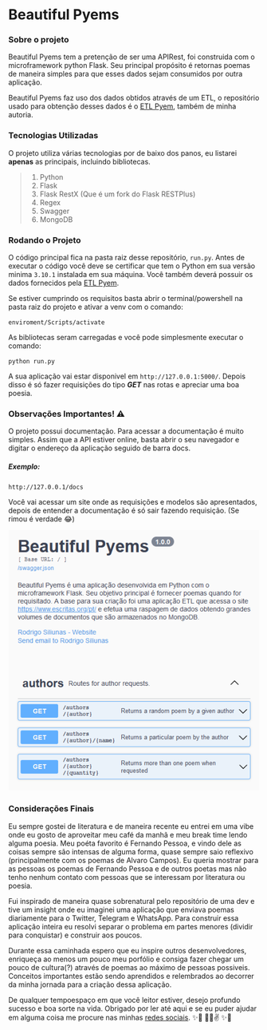 # Beautiful Pyems

### Sobre o projeto

Beautiful Pyems tem a pretenção de ser uma APIRest, foi construida com o microframework python Flask. Seu principal propósito é retornas poemas de maneira simples para que esses dados sejam consumidos por outra aplicação.

Beautiful Pyems faz uso dos dados obtidos através de um ETL, o repositório usado para obtenção desses dados é o [ETL Pyem](https://github.com/RodrigoSiliunas/etl-pyems), também de minha autoria.

### Tecnologias Utilizadas

O projeto utiliza várias tecnologias por de baixo dos panos, eu listarei **apenas** as principais, incluindo bibliotecas.

>   1. Python
>   2. Flask
>   3. Flask RestX (Que é um fork do Flask RESTPlus)
>   4. Regex
>   5. Swagger
>   6. MongoDB

### Rodando o Projeto

O código principal fica na pasta raiz desse repositório, `run.py`. Antes de executar o código você deve se certificar que tem o Python em sua versão minima `3.10.1` instalada em sua máquina. Você também deverá possuir os dados fornecidos pela [ETL Pyem](https://github.com/RodrigoSiliunas/etl-pyems).

Se estiver cumprindo os requisitos basta abrir o terminal/powershell na pasta raiz do projeto e ativar a venv com o comando:

    enviroment/Scripts/activate

As bibliotecas seram carregadas e você pode simplesmente executar o comando:

    python run.py

A sua aplicação vai estar disponivel em `http://127.0.0.1:5000/`. Depois disso é só fazer requisições do tipo ***GET*** nas rotas e apreciar uma boa poesia.
<br/>

### Observações Importantes! ⚠️

O projeto possui documentação. Para acessar a documentação é muito simples. Assim que a API estiver online, basta abrir o seu navegador e digitar o endereço da aplicação seguido de barra docs.

##### Exemplo:

`http://127.0.0.1/docs`

Você vai acessar um site onde as requisições e modelos são apresentados, depois de entender a documentação é só sair fazendo requisição. (Se rimou é verdade 😂)

![Swagger Example](/static/swagger_example.png)

### Considerações Finais

Eu sempre gostei de literatura e de maneira recente eu entrei em uma vibe onde eu gosto de aproveitar meu café da manhã e meu break time lendo alguma poesia. Meu poéta favorito é Fernando Pessoa, e vindo dele as coisas sempre são intensas de alguma forma, quase sempre saio reflexivo (principalmente com os poemas de Alvaro Campos). Eu queria mostrar para as pessoas os poemas de Fernando Pessoa e de outros poetas mas não tenho nenhum contato com pessoas que se interessam por literatura ou poesia.

Fui inspirado de maneira quase sobrenatural pelo repositório de uma dev e tive um insight onde eu imaginei uma aplicação que enviava poemas diariamente para o Twitter, Telegram e WhatsApp. Para construir essa aplicação inteira eu resolvi separar o problema em partes menores (dividir para conquistar) e construir aos poucos.

Durante essa caminhada espero que eu inspire outros desenvolvedores, enriqueça ao menos um pouco meu porfólio e consiga fazer chegar um pouco de cultura(?) através de poemas ao máximo de pessoas possiveis.
Conceitos importantes estão sendo aprendidos e relembrados ao decorrer da minha jornada para a criação dessa aplicação.

De qualquer tempoespaço em que você leitor estiver, desejo profundo sucesso e boa sorte na vida. Obrigado por ler até aqui e se eu puder ajudar em alguma coisa me procure nas minhas [redes sociais](https://www.instagram.com/rosiliunas/). ✨🎉  🖖😉✌  ✨🎉
